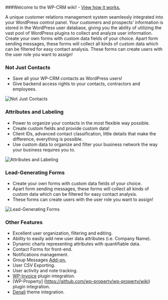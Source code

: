 ###Welcome to the WP-CRM wiki! - [View how it works.](https://04-lvl3-pdl.vimeocdn.com/01/396/1/26983459/60055057.mp4?expires=1475247565&token=06feeb89da65acad4594e)

A unique customer relations management system seamlessly integrated into your WordPress control panel. Your customers and prospects’ information is stored in the WordPress user database, giving you the ability of utilizing the vast pool of WordPress plugins to collect and analyze user information. Create your own forms with custom data fields of your choice. Apart form sending messages, these forms will collect all kinds of custom data which can be filtered for easy contact analysis. These forms can create users with the user role you want to assign!

### Not Just Contacts

*   Save all your WP-CRM contacts as WordPress users!
*   Give backend access rights to your contacts, contractors and employees.

![Not Just Contacts](https://storage.googleapis.com/media.usabilitydynamics.com/2011/01/contactsdb-250x187.png "Not Just Contacts")

### Attributes and Labeling

*   Power to organize your contacts in the most flexible way possible.
*   Create custom fields and provide custom data!
*   Client IDs, advanced contact classification, little details that make the difference, everything is possible.
*   Use custom data to organize and filter your business network the way your business requires you to.

![Attributes and Labeling](https://storage.googleapis.com/media.usabilitydynamics.com/Screen-Shot-2012-02-10-at-2.35.51-PM-e1330706406930-250x187.png "Attributes and Labeling")

### Lead-Generating Forms

*   Create your own forms with custom data fields of your choice.
*   Apart form sending messages, these forms will collect all kinds of custom data which can be filtered for easy contact analysis.
*   These forms can create users with the user role you want to assign!

![Lead-Generating Forms](https://storage.googleapis.com/media.usabilitydynamics.com/Screen-Shot-2012-02-10-at-5.24.27-PM-e1330706636189-250x187.png "Lead-Generating Forms")

### Other Features

*   Excellent user organization, filtering and editing.
*   Ability to easily add new user data attributes (i.e. Company Name).
*   Dynamic charts representing attributes with quantifiable data.
*   Contact Forms for front-end.
*   Notifications management.
*   Group Messages [Add-on.](https://github.com/wp-crm/wp-crm-group-messages/wiki)
*   User CSV Exporting.
*   User activity and note tracking.
*   [WP-Invoice](https://github.com/wp-invoice/wp-invoice/wiki) plugin integration.
*   [WP-Property] (https://github.com/wp-property/wp-property/wiki) plugin integration.
*   [Denali](https://github.com/wp-property/wp-denali/wiki) theme integration.
